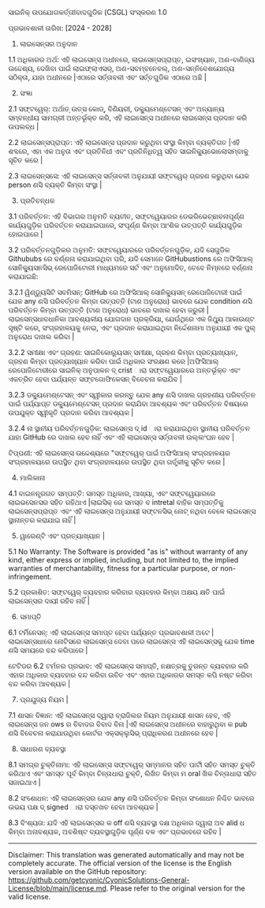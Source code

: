ସାଇନିକ୍ ଉପଯୋଗକର୍ତ୍ତାୀବାଦଗୁଡିକ (CSGL)
ସଂସ୍କରଣ 1.0

ପ୍ରଭାବଶାଳୀ ତାରିଖ: [2024 - 2028]

1. ଲାଇସେନ୍ସର ଅନୁଦାନ

1.1 ଅଧିକାରର ଅର୍ଥ: ଏହି ଲାଇସେନ୍ସ ଅଧୀନରେ, ଲାଇସେନ୍ସପ୍ରାପ୍ତ, ଇସଂଖ୍ୟାନ, ଅଣ-ବାଣିଜ୍ୟ ଉଦ୍ଦେଶ୍ୟ, ଦେଖିବା ପାଇଁ ଲାଇଫ୍ଲାଏସର୍, ଅଣ-ସବମ୍ବନେବଲ୍, ଅଣ-ସନ୍ନିବେଶଯୋଗ୍ୟ ସଠିକ୍ତା, ଯାହା ଅଧୀନରେ |ଏଠାରେ ସର୍ତ୍ତାବଳୀ ଏବଂ ସର୍ତ୍ତଗୁଡିକ ଏଠାରେ ଅଛି |

2. ସଂଜ୍ଞା

2.1 ସଫ୍ଟୱେର୍: ଅର୍ଥାତ୍ ଉତ୍ସ କୋଡ୍, ବିଣିୟରୀ, ଡକ୍ୟୁମେଣ୍ଟେସନ୍ ଏବଂ ଅନ୍ୟାନ୍ୟ ସମ୍ବନ୍ଧୀୟ ସାମଗ୍ରୀ ଅନ୍ତର୍ଭୂକ୍ତ କରି, ଏହି ଲାଇସେନ୍ସ ଅଧୀନରେ ଲାଇସେନ୍ସ ପ୍ରଦାନ କରି ଉପଲବ୍ଧ |

2.2 ଲାଇସେନ୍ସପ୍ରାପ୍ତ: ଏହି ଲାଇସେନ୍ସ ପ୍ରଦାନ କରୁଥିବା ସଂସ୍ଥା କିମ୍ବା ବ୍ୟକ୍ତିଗତ |ଏହି ଶବ୍ଦରେ, ଏହା ଏକ ଅନୁତା ଏବଂ ପ୍ରତିନିଧୀ ଏବଂ ପ୍ରତିନିଧିତ୍ୱ ସହିତ ସାଇନିକ୍ୟୁଭୋଲୋସମ୍ବାକୁ ସୂଚିତ କରେ |

2.3 ଲାଇସେନ୍ସସେ: ଏହି ଲାଇସେନ୍ସ ସର୍ତ୍ତାବଳୀ ଅନୁଯାୟୀ ସଫ୍ଟୱେର୍ ଗ୍ରହଣ କରୁଥିବା ଯେକ person ଣସି ବ୍ୟକ୍ତି କିମ୍ବା ସଂସ୍ଥା |

3. ପ୍ରତିବନ୍ଧକ

3.1 ପରିବର୍ତ୍ତନ: ଏହି ବିଭାଗର ଅନୁମତି ବ୍ୟତୀତ, ସଫ୍ଟୱେୟାରର ଡେଭରିଭେଚ୍ଛାବନାପୂର୍ଣ୍ଣ କାର୍ଯ୍ୟଗୁଡ଼ିକ ପରିବର୍ତ୍ତନ କରାଯାଇପାରେ, ସଂପୂର୍ଣ୍ଣ କିମ୍ବା ଆଂଶିକ ଉତ୍ପତ୍ତି କାର୍ଯ୍ୟଗୁଡ଼ିକ ହୋଇପାରେ |

3.2 ପରିବର୍ତ୍ତନଗୁଡ଼ିକର ଅନୁମତି: ସଫ୍ଟୱେୟାରରେ ପରିବର୍ତ୍ତନଗୁଡ଼ିକ, ଯଦି ସେଗୁଡିକ Githububs ରେ ବର୍ଣ୍ଣନା କରାଯାଇଥିବା ପରି, ଯଦି ସେମାନେ GitHubustions ରେ ଅଫିସିଆଲ୍ ସୋନିକ୍ୟୁସନସିଭ୍ ରେପୋଜିଟୋରୀ ମାଧ୍ୟମରେ ସର୍ଟ ଏବଂ ଅନୁମୋଦିତ, ତେବେ ନିମ୍ନରେ ବର୍ଣ୍ଣନା କରାଯାଇଛି:

3.2.1 ୱିଣ୍ଡ୍ୟୁସିଟି ସବମିସନ୍: GitHub ରେ ଅଫିସିଆଲ୍ ସୋନିକ୍ୟୁସନ୍ ରେପୋଜିଟୋରୀ ପାଇଁ ଯେକ any ଣସି ପରିବର୍ତ୍ତନ କିମ୍ବା ଉତ୍ପତ୍ତି (ଟାଣ ଅନୁରୋଧ) ଭାବରେ ଯେକ condition ଣସି ପରିବର୍ତ୍ତନ କିମ୍ବା ଉତ୍ପତ୍ତି (ଟାଣ ଅନୁରୋଧ) ଭାବରେ ଦାଖଲ ହେବା ଜରୁରୀ |ଲାଇସେନ୍ସଧାବଧାନିକା ଆବଶ୍ୟକୀୟ ଯୋଗଦାନ ପ୍ରକ୍ରିୟା, ଯେଉଁଥିରେ ଏକ ଜିଥ୍ୟୁ ଆକାଉଣ୍ଟ ସୃଷ୍ଟି କରେ, ସଂଗ୍ରହାଳୟକୁ ନେଇ, ଏବଂ ପ୍ରଦାନ କରାଯାଇଥିବା ନିର୍ଦ୍ଦେଶନାମା ଅନୁଯାୟୀ ଏକ ପୁଲ୍ ଅନୁରୋଧ ଦାଖଲ କରିବା |

3.2.2 ସମୀକ୍ଷା ଏବଂ ଗ୍ରହଣ: ସାଇନିକୋଲ୍ୟୁସନ୍ ସମୀକ୍ଷା, ଗ୍ରହଣ କିମ୍ବା ପ୍ରତ୍ୟାଖ୍ୟାନ, ଗ୍ରହଣ କିମ୍ବା ପ୍ରତ୍ୟାଖ୍ୟାନ କରିବା ପାଇଁ ଅଧିକାର ସଂରକ୍ଷଣ କରେ |ଅଫିସିଆଲ୍ ରେପୋଜିଟୋରୀରେ ସାଇନିକ୍ ଅନୁପାଳନ ଦ୍ crist ାରା ସଫ୍ଟୱେୟାରରେ ଅନ୍ତର୍ଭୂକ୍ତ ଏବଂ ଏକତ୍ରିତ ହେବା ପର୍ଯ୍ୟନ୍ତ ସଫ୍ଟଗୋଫିକେସନ୍ ବିବେଚନା କରାଯିବ |

3.2.3 ଡକ୍ୟୁମେଣ୍ଟେସନ୍ ଏବଂ ସ୍ୱୀକାର କରନ୍ତୁ ଯେକ any ଣସି ଦାଖଲ ଗ୍ରହଣୀୟ ପରିବର୍ତ୍ତନ ପାଇଁ ପର୍ଯ୍ୟାପ୍ତ ଡକ୍ୟୁମେଣ୍ଟେସନ୍ ପ୍ରଦାନ କରାଯିବା ଆବଶ୍ୟକ ଏବଂ ପରିବର୍ତ୍ତନ ବିଷୟରେ ଉପଯୁକ୍ତ ସ୍ୱୀକୃତି ପ୍ରଦାନ କରିବା ଆବଶ୍ୟକ |

3.2.4 ନା ସ୍ଥାନୀୟ ପରିବର୍ତ୍ତନଗୁଡ଼ିକ: ଲାଇସେନ୍ସ ଦ୍ id ାରା କରାଯାଇଥିବା ସ୍ଥାନୀୟ ପରିବର୍ତ୍ତନ ଯାହା GitHub ରେ ଦାଖଲ ହେବ ନାହିଁ ଏବଂ ଏହି ଲାଇସେନ୍ସ ସର୍ତ୍ତାବଳୀ ଉଲ୍ଲଂଘନ ହେବ |

ଟିପ୍ପଣୀ: ଏହି ଲାଇସେନ୍ସ ଉଦ୍ଦେଶ୍ୟରେ "ସଫ୍ଟୱେର୍ ପାଇଁ ଅଫିସିଆଲ୍ ସଂଗ୍ରହାଳୟର ସଂଗ୍ରହାଳୟରେ ଉପସ୍ଥିତ ଥିବା ସଂଗ୍ରହାଳୟରେ ଉପସ୍ଥିତ ଥିବା ଗର୍ତ୍ତ୍କୀକୁ ସୂଚିତ କରେ |

4. ମାଲିକାନା

4.1 ବାଇନନ୍ତ୍ରଗତ ସମ୍ପତ୍ତି: ସମସ୍ତ ଅଧିକାର, ଆଖ୍ୟା, ଏବଂ ସଫ୍ଟୱେୟାରରେ ଲାଇଭସେନସର ସହିତ ରହିଥାଏ |ଲାଇସିକ୍ ରେ ସମସ୍ତ ବ intretal ବାହିକ ସମ୍ପତ୍ତିକୁ ଲାଇସେନ୍ସପ୍ରାପ୍ତ ଏବଂ ଏହି ଲାଇସେନ୍ସ ଅନୁଯାୟୀ ସଫ୍ଟନସିଭ୍ ନୋଟ୍ ନଥିବା ବେଳେ ଲାଇସେନ୍ସ ସ୍ଥାନାନ୍ତର କରାଯାଇ ନାହିଁ |

5. ୱାରେଣ୍ଟି ଏବଂ ପ୍ରତ୍ୟାଖ୍ୟାନ |

5.1 No Warranty: The Software is provided "as is" without warranty of any kind, either express or implied, including, but not limited to, the implied warranties of merchantability, fitness for a particular purpose, or non-infringement.

5.2 ପ୍ରକାଶିତ: ସଫ୍ଟୱେର୍ ବ୍ୟବହାର କରିବାର ବ୍ୟବହାର କିମ୍ବା ଅକ୍ଷୟ କ୍ଷତି ପାଇଁ ଲାଇସେନ୍ସର ଦାୟୀ ରହିବ ନାହିଁ |

6. ସମାପ୍ତି

6.1 ଟର୍ମିନେସନ୍: ଏହି ଲାଇସେନ୍ସ ସମାପ୍ତ ହେବା ପର୍ଯ୍ୟନ୍ତ ପ୍ରଭାବଶାଳୀ ଅଟେ |ଲାଇସେନ୍ସଧାରେ ନୋଟିସରେ ଲାଇସେନ୍ସ ଦେବା ପରେ ଲାଇସେନ୍ସ ଏହି ଲାଇସେନ୍ସକୁ ଯେକ time ଣସି ସମୟରେ ବନ୍ଦ କରିପାରେ |

ଟେଟିଡର 6.2 ଟର୍ମନର ପ୍ରଭାବ: ଏହି ଲାଇସେନ୍ସ ସମାପ୍ତି, ନକ୍ଷତ୍ରକୁ ତୁରନ୍ତ ବ୍ୟବହାର କରି ଏହାର ଅଧିକାର ବ୍ୟବହାର ବନ୍ଦ କରିବା ଉଚିତ ଏବଂ ଏହାର ଅଧିକାରର ସମସ୍ତ କପି ନଷ୍ଟ କରିବା ବନ୍ଦ କରିବା ଆବଶ୍ୟକ |

7. ପ୍ରଯୁଜ୍ୟ ନିୟମ |

7.1 ଶାସନ ବିଜ୍ଞାନ: ଏହି ଲାଇସେନ୍ସ ଦ୍ୱାରା ବ୍ରାଜିଲର ନିୟମ ଅନୁଯାୟୀ ଶାସନ ହେବ, ଏହି ଲାଇସେନ୍ସ ଜନ ows ର ବିବାଦର ବିବାଦ ବିନା |ଏହି ଲାଇସେନ୍ସ ଅଧୀନରେ ବାହାରୁଥିବା କ pub ଣସି ବିବେଚନା କରାଯାଉଥିବା କୋର୍ଟର ଏକ୍ସକ୍ଲୁସିଭ୍ ପ୍ରାଧିକରଣ ଅଧୀନରେ ହେବ |

8. ସାଧାରଣ ବ୍ୟବସ୍ଥା

8.1 ସମଗ୍ର ଚୁକ୍ତିନାମା: ଏହି ଲାଇସେନ୍ସ ସଫ୍ଟୱେର୍ ସମ୍ମାନର ସହିତ ପାର୍ଟୀ ସହିତ ସମସ୍ତ ଚୁକ୍ତି କରିଥାଏ ଏବଂ ସମସ୍ତ ପୂର୍ବ କିମ୍ବା ଚିନ୍ତାଧାରା ଚୁକ୍ତି, ଲିଖିତ କିମ୍ବା ମ oral ଖିକ ଚିନ୍ତାଧାରା ସହିତ ସଜାଇଥାଏ |

8.2 ସଂଶୋଧନ: ଏହି ଲାଇସେନ୍ସର ଯେକ any ଣସି ପରିବର୍ତ୍ତନ କିମ୍ବା ସଂଶୋଧନ ନିଶ୍ଚିତ ଭାବରେ ଉଭୟ ପକ୍ଷ ଦ୍ signed ାରା ଦସ୍ତଖତ ହେବା ଆବଶ୍ୟକ |

8.3 ବିଂଶ୍ୟତା: ଯଦି ଏହି ଲାଇସେନ୍ସର କ off ଣସି ବ୍ୟବସ୍ଥା ଦକ୍ଷ ଅଧିକାର ଦ୍ୱାରା ଅବ alid ଧ କିମ୍ବା ଅନାବଶ୍ୟକ, ଅବଶିଷ୍ଟ ବ୍ୟବସ୍ଥାଗୁଡ଼ିକ ପୂର୍ଣ୍ଣ ବଳ ଏବଂ ପ୍ରଭାବରେ ରହିବ |

---
Disclaimer: This translation was generated automatically and may not be completely accurate. The official version of the license is the English version available on the GitHub repository: https://github.com/getcyonic/CyonicSolutions-General-License/blob/main/license.md. Please refer to the original version for the valid license.